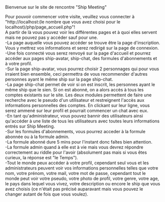   Bienvenue sur le site de rencontre "Ship Meeting"
  
Pour pouvoir commencer votre visite, veuillez vous connecter à "http://localhost:(le nombre que vous avez choisi pour le localhost)/php/page_accueil.php"!  
A partir de là vous pouvez voir les différentes pages et à quoi elles servent mais ne pouvez pas y accéder sauf pour une.  
-La page auquelle vous pouvez accéder se trouve être la page d'inscription. Vous y mettrez vos informations et serez redirigé sur la page de connexion.     
-Une fois connecté vous serez renvoyé sur la page d'accueil et pourrez accéder aux pages  ship-avatar,  ship-chat,  des formules d'abonnements et à votre profil.  
-Sur la page ship-avatar, vous pourrez choisir 2 personnages qui pour vous irraient bien ensemble, ceci permettra de vous recommender d'autres personnes ayant le même ship sur la page ship-chat.  
-La page ship-chat permet de voir si on est inscrit, les personnes ayant le même ship que le sien. Si on est abonné, on a alors accès à tous les comptes existants sur le site. Les deux modules permettent de faire une recherche avec le pseudo d'un utilisateur et restreignent l'accès aux informations personnelles des comptes. En clickant sur leur ligne, vous serez ammené sur leur profil et pourrait commencer un chat avec eux.    
-En tant qu'administrateur, vous pouvez bannir des utilisateurs ainsi qu'accéder à une liste de tous les utilisateurs avec toutes leurs informations entrés sur Ship Meeting.  
-Sur les formules d'abonnements, vous pourrez acceder à la formule abonnée ou à la formule admin.  
-La formule abonné dure 5 mins pour l'instant donc faîtes bien attention.  
-La formule admin quand à elle est à vie mais vous devrez répondre correctement au riddle pour l'avoir (absolument pas mais si vous êtes curieux, la réponse est "le Temps").  
-Tout le monde peux accéder à votre profil, cependant seul vous et les administrateurs peuvent voir vos informations personnelles telles que votre nom, votre prénom, votre mail, votre mot de passe, cependant tout le monde peut voir votre pseudo, votre photo de profil, votre genre, votre age, le pays dans lequel vous vivez, votre description ou encore le ship que vous avez choisis (ce n'était pas précisé auparavant mais vous pouvez le changer autant de fois que vous voulez).
